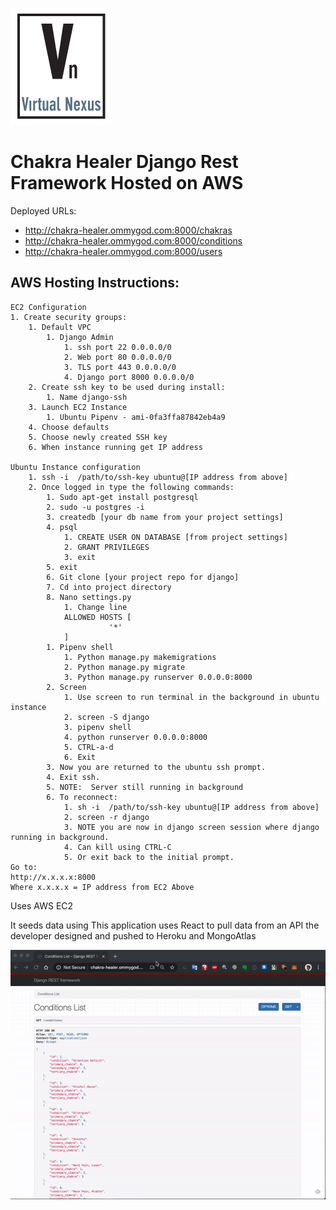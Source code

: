 ![Virtual Nexus, LLC](./VN_Logo.png "Virtual Nexus, LLC")

# Chakra Healer Django Rest Framework Hosted on AWS

Deployed URLs:
+ http://chakra-healer.ommygod.com:8000/chakras
+ http://chakra-healer.ommygod.com:8000/conditions
+ http://chakra-healer.ommygod.com:8000/users

## AWS Hosting Instructions:
```
EC2 Configuration
1. Create security groups:
    1. Default VPC
        1. Django Admin
            1. ssh port 22 0.0.0.0/0
            2. Web port 80 0.0.0.0/0
            3. TLS port 443 0.0.0.0/0
            4. Django port 8000 0.0.0.0/0
    2. Create ssh key to be used during install:
        1. Name django-ssh
    3. Launch EC2 Instance
        1. Ubuntu Pipenv - ami-0fa3ffa87842eb4a9
    4. Choose defaults
    5. Choose newly created SSH key
    6. When instance running get IP address
    
Ubuntu Instance configuration
    1. ssh -i  /path/to/ssh-key ubuntu@[IP address from above]
    2. Once logged in type the following commands:
        1. Sudo apt-get install postgresql
        2. sudo -u postgres -i
        3. createdb [your db name from your project settings]
        4. psql 
            1. CREATE USER ON DATABASE [from project settings]
            2. GRANT PRIVILEGES
            3. exit
        5. exit
        6. Git clone [your project repo for django]
        7. Cd into project directory
        8. Nano settings.py
            1. Change line 
            ALLOWED HOSTS [
                      '*'
            ]
        1. Pipenv shell
            1. Python manage.py makemigrations
            2. Python manage.py migrate
            3. Python manage.py runserver 0.0.0.0:8000
        2. Screen
            1. Use screen to run terminal in the background in ubuntu instance
            2. screen -S django
            3. pipenv shell
            4. python runserver 0.0.0.0:8000
            5. CTRL-a-d
            6. Exit
        3. Now you are returned to the ubuntu ssh prompt.
        4. Exit ssh.
        5. NOTE:  Server still running in background
        6. To reconnect:
            1. sh -i  /path/to/ssh-key ubuntu@[IP address from above]
            2. screen -r django
            3. NOTE you are now in django screen session where django running in background.
            4. Can kill using CTRL-C
            5. Or exit back to the initial prompt.
Go to:
http://x.x.x.x:8000
Where x.x.x.x = IP address from EC2 Above
```

Uses AWS EC2

It seeds data using This application uses React to pull data from an API the developer designed and pushed to Heroku and MongoAtlas

![DJANGO-API-Walkthrough](./API-walkthrough.gif "API Walkthrough GIF")


